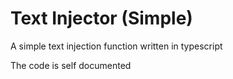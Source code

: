 # Text Injector (Simple)

A simple text injection function written in typescript

The code is self documented